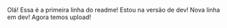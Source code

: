 Olá! Essa é a primeira linha do readme!
Estou na versão de dev!
Nova linha em dev!
Agora temos upload!